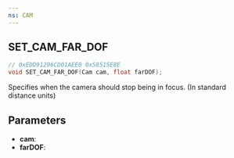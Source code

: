 ```yaml
---
ns: CAM
---
```

## SET_CAM_FAR_DOF

```c
// 0xEDD91296CD01AEE0 0x58515E8E
void SET_CAM_FAR_DOF(Cam cam, float farDOF);
```

Specifies when the camera should stop being in focus. (In standard distance units)

## Parameters
* **cam**: 
* **farDOF**: 

